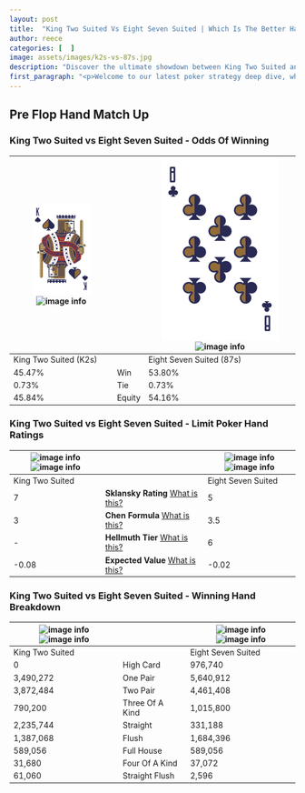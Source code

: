 ```yaml
---
layout: post
title:  "King Two Suited Vs Eight Seven Suited | Which Is The Better Hand In Poker? A Complete Guide"
author: reece
categories: [  ]
image: assets/images/k2s-vs-87s.jpg
description: "Discover the ultimate showdown between King Two Suited and Eight Seven Suited in poker! Uncover the odds, strategies, and scenarios where one hand triumphs over the other. Get ready to up your poker game with this thrilling analysis."
first_paragraph: "<p>Welcome to our latest poker strategy deep dive, where we're pitting two distinct hands against each other in a high-stakes showdown: King Two Suited vs Eight Seven Suited.</p><p>In the dynamic world of poker, every decision counts, and knowing which hand holds the upper hand is key to your success at the table.</p><p>In this article, we'll dissect these two hands, explore the scenarios where one dominates the other, and equip you with the knowledge to make strategic choices that can tip the odds in your favor.</p><p>Get ready to unravel the intriguing dynamics of these poker hands and elevate your game to new heights.</p>"
---
```




[comment]: # (sp0)

## Pre Flop Hand Match Up

<div class="table hand-ratings" markdown="1"> 



### King Two Suited vs Eight Seven Suited - Odds Of Winning


    
| ![image info](assets/images/hand1/k.png) ![image info](assets/images/hand1/2s.png) |  | ![image info](assets/images/hand2/8.png) ![image info](assets/images/hand2/7s.png) |
| -------- | -------- | -------- |
| King Two Suited (K2s) |  | Eight Seven Suited (87s) |
| 45.47% | Win | 53.80% |
| 0.73% | Tie | 0.73% |
| 45.84% | Equity | 54.16% |




[comment]: # (sp1)



### King Two Suited vs Eight Seven Suited - Limit Poker Hand Ratings


    
| ![image info](https://www.riverpairs.com/assets/images/hand1/k.png) ![image info](https://www.riverpairs.com/assets/images/hand1/2s.png) |  | ![image info](https://www.riverpairs.com/assets/images/hand2/8.png) ![image info](https://www.riverpairs.com/assets/images/hand2/7s.png) |
| -------- | -------- | -------- |
| King Two Suited |  | Eight Seven Suited |
| 7 | **Sklansky Rating** [What is this?](/sklansky-rating-explained) | 5 |
| 3 | **Chen Formula** [What is this?](/chen-formula-explained) | 3.5 |
| - | **Hellmuth Tier** [What is this?](/Hellmuth-tier-explained) | 6 |
| -0.08 | **Expected Value** [What is this?](/expected-value-explained) | -0.02 |




[comment]: # (sp2)



### King Two Suited vs Eight Seven Suited - Winning Hand Breakdown


    
| ![image info](https://www.riverpairs.com/assets/images/hand1/k.png) ![image info](https://www.riverpairs.com/assets/images/hand1/2s.png) |  | ![image info](https://www.riverpairs.com/assets/images/hand2/8.png) ![image info](https://www.riverpairs.com/assets/images/hand2/7s.png) |
| -------- | -------- | -------- |
| King Two Suited |  | Eight Seven Suited |
| 0 | High Card | 976,740 |
| 3,490,272 | One Pair | 5,640,912 |
| 3,872,484 | Two Pair | 4,461,408 |
| 790,200 | Three Of A Kind | 1,015,800 |
| 2,235,744 | Straight | 331,188 |
| 1,387,068 | Flush | 1,684,396 |
| 589,056 | Full House | 589,056 |
| 31,680 | Four Of A Kind | 37,072 |
| 61,060 | Straight Flush | 2,596 |




[comment]: # (sp3)



</div>

[comment]: # (sp4)



[comment]: # (sp5)

